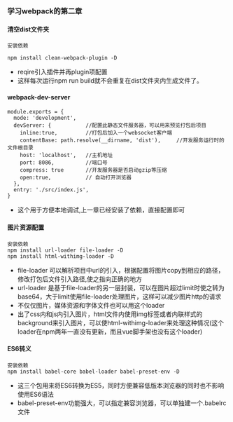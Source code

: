 ### 学习webpack的第二章
#### 清空dist文件夹

```
安装依赖

npm install clean-webpack-plugin -D

```
* reqire引入插件并再plugin项配置
* 这样每次运行npm run build就不会重复在dist文件夹内生成文件了。

#### webpack-dev-server
```
module.exports = {
  mode: 'development',
  devServer: {           //配置此静态文件服务器，可以用来预览打包后项目
    inline:true,         //打包后加入一个websocket客户端
    contentBase: path.resolve(__dirname, 'dist'),     //开发服务运行时的文件根目录
    host: 'localhost',   //主机地址
    port: 8086,          //端口号
    compress: true       //开发服务器是否启动gzip等压缩
    open:true,           // 自动打开浏览器
  },
  entry: './src/index.js',
}
```
* 这个用于方便本地调试,上一章已经安装了依赖，直接配置即可

#### 图片资源配置
```
安装依赖
npm install url-loader file-loader -D
npm install html-withimg-loader -D

```

* file-loader 可以解析项目中url的引入，根据配置将图片copy到相应的路径，修改打包后文件引入路径,使之指向正确的地方
* url-loader 是基于file-loader的另一层封装，可以在图片超过limit时使之转为base64，大于limit使用file-loader处理图片，这样可以减少图片http的请求
* 不仅仅图片，媒体资源和字体文件也可以用这个loader
* 出了css内和js内引入图片，html文件内使用img标签或者内联样式的background来引入图片，可以使html-withimg-loader来处理这种情况(这个loader在npm两年一直没有更新，而且vue脚手架也没有这个loader)

#### ES6转义
```
安装依赖
npm install babel-core babel-loader babel-preset-env -D

```
* 这三个包用来将ES6转换为ES5，同时方便兼容低版本浏览器的同时也不影响使用ES6语法
* babel-preset-env功能强大，可以指定兼容浏览器，可以单独建一个.babelrc文件